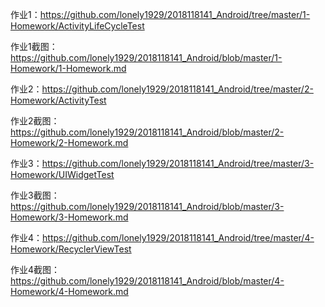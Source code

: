 作业1：https://github.com/lonely1929/2018118141_Android/tree/master/1-Homework/ActivityLifeCycleTest

作业1截图：https://github.com/lonely1929/2018118141_Android/blob/master/1-Homework/1-Homework.md

作业2：https://github.com/lonely1929/2018118141_Android/tree/master/2-Homework/ActivityTest

作业2截图：https://github.com/lonely1929/2018118141_Android/blob/master/2-Homework/2-Homework.md

作业3：https://github.com/lonely1929/2018118141_Android/tree/master/3-Homework/UIWidgetTest

作业3截图：https://github.com/lonely1929/2018118141_Android/blob/master/3-Homework/3-Homework.md

作业4：https://github.com/lonely1929/2018118141_Android/tree/master/4-Homework/RecyclerViewTest

作业4截图：https://github.com/lonely1929/2018118141_Android/blob/master/4-Homework/4-Homework.md